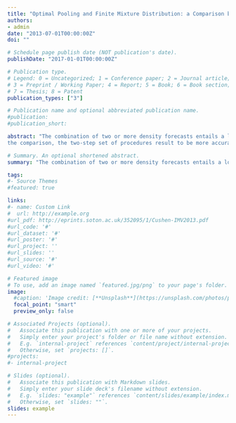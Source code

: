 ```yaml
---
title: "Optimal Pooling and Finite Mixture Distribution: a Comparison between Approaches to Density Forecast Combination"
authors:
- admin
date: "2013-07-01T00:00:00Z"
doi: ""

# Schedule page publish date (NOT publication's date).
publishDate: "2017-01-01T00:00:00Z"

# Publication type.
# Legend: 0 = Uncategorized; 1 = Conference paper; 2 = Journal article;
# 3 = Preprint / Working Paper; 4 = Report; 5 = Book; 6 = Book section;
# 7 = Thesis; 8 = Patent
publication_types: ["3"]

# Publication name and optional abbreviated publication name.
#publication: 
#publication_short:

abstract: "The combination of two or more density forecasts entails a long tradition the statistics and forecasting literature. However, little attention in econometrics has been given to the finite mixture distribution as a statistical model for combining density forecasts. Combination procedures based on a mixture density distribution are able to account for parameter uncertainty in addition to weights uncertainty, which are features normally not considered in the traditional two-step approaches. The aim of this paper is to compare the one-step mixture approach with a more traditional two step approach for combining density forecasts. The comparison has been achieved with several Monte Carlo simulations and applications. From
the comparison, the two-step set of procedures result to be more accurate in combining density forecasts when the sample size is small, the individual models are nonnested or when the number of forecasts to combine is high. The one-step is more accurate in combing density forecasts when the sample size is big enough, the individual models are nested, when data presents breaks or when the number of forecasts to combine is low."

# Summary. An optional shortened abstract.
summary: "The combination of two or more density forecasts entails a long tradition the statistics and forecasting literature. However, little attention in econometrics has been given to the finite mixture distribution as a statistical model for combining density forecasts. Combination procedures based on a mixture density distribution are able to account for parameter uncertainty in addition to weights uncertainty, which are features normally not considered in the traditional two-step approaches. The paper proposes a comparison between combination approaches for density forecasting."

tags:
#- Source Themes
#featured: true

links:
#- name: Custom Link
#  url: http://example.org
#url_pdf: http://eprints.soton.ac.uk/352095/1/Cushen-IMV2013.pdf
#url_code: '#'
#url_dataset: '#'
#url_poster: '#'
#url_project: ''
#url_slides: ''
#url_source: '#'
#url_video: '#'

# Featured image
# To use, add an image named `featured.jpg/png` to your page's folder. 
image:
  #caption: 'Image credit: [**Unsplash**](https://unsplash.com/photos/pLCdAaMFLTE)'
  focal_point: "smart"
  preview_only: false

# Associated Projects (optional).
#   Associate this publication with one or more of your projects.
#   Simply enter your project's folder or file name without extension.
#   E.g. `internal-project` references `content/project/internal-project/index.md`.
#   Otherwise, set `projects: []`.
#projects:
#- internal-project

# Slides (optional).
#   Associate this publication with Markdown slides.
#   Simply enter your slide deck's filename without extension.
#   E.g. `slides: "example"` references `content/slides/example/index.md`.
#   Otherwise, set `slides: ""`.
slides: example
---
```




